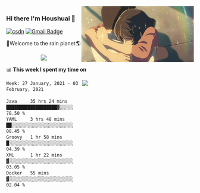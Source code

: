 <img  align='right' height="150" src="https://github.com/LikeRainDay/LikeRainDay/blob/master/pic/img_rain_1.gif?raw=true">



### Hi there I'm Houshuai :lemon:

[![csdn](https://img.shields.io/badge/-csdn-c14438?style=flat-square&logo=c&logoColor=white)](https://blog.csdn.net/qq_15807167)
[![Gmail Badge](https://img.shields.io/badge/-gmail-c14438?style=flat-square&logo=Gmail&logoColor=white&link=mailto:houshuai0816@gmail.com)](mailto:houshuai0816@gmail.com)

🚀Welcome to the rain planet🌎

<center>
<img align='center'  src="https://source.unsplash.com/random/1200x600">
</center>

📊 **This week I spent my time on**

<img align='right'   width="300" src="https://github-readme-stats.vercel.app/api?username=LikeRainDay&show_icons=true&title_color=fff&icon_color=79ff97&text_color=9f9f9f&bg_color=151515">

<!--START_SECTION:waka-->
```text
Week: 27 January, 2021 - 03 February, 2021

Java     35 hrs 24 mins  ███████████████████▓░░░░░   78.50 % 
YAML     3 hrs 48 mins   ██░░░░░░░░░░░░░░░░░░░░░░░   08.45 % 
Groovy   1 hr 58 mins    █░░░░░░░░░░░░░░░░░░░░░░░░   04.39 % 
XML      1 hr 22 mins    ▓░░░░░░░░░░░░░░░░░░░░░░░░   03.05 % 
Docker   55 mins         ▓░░░░░░░░░░░░░░░░░░░░░░░░   02.04 % 
```
<!--END_SECTION:waka-->
